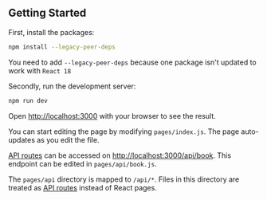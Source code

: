 ## Getting Started

First, install the packages:

```bash
npm install --legacy-peer-deps
```

You need to add ```--legacy-peer-deps``` because one package isn't updated to work with ```React 18```

Secondly, run the development server:

```bash
npm run dev
```

Open [http://localhost:3000](http://localhost:3000) with your browser to see the result.

You can start editing the page by modifying `pages/index.js`. The page auto-updates as you edit the file.

[API routes](https://nextjs.org/docs/api-routes/introduction) can be accessed on [http://localhost:3000/api/book](http://localhost:3000/api/book). This endpoint can be edited in `pages/api/book.js`.

The `pages/api` directory is mapped to `/api/*`. Files in this directory are treated as [API routes](https://nextjs.org/docs/api-routes/introduction) instead of React pages.
